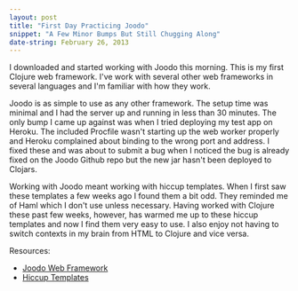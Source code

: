 ```yaml
---
layout: post
title: "First Day Practicing Joodo"
snippet: "A Few Minor Bumps But Still Chugging Along"
date-string: February 26, 2013
---
```


I downloaded and started working with Joodo this morning. This is my
first Clojure web framework. I've work with several other web frameworks
in several languages and I'm familiar with how they work. 

Joodo is as simple to use as any other framework. The setup time was
minimal and I had the server up and running in less than 30 minutes. The
only bump I came up against was when I tried deploying my test app on
Heroku. The included Procfile wasn't starting up the web worker properly
and Heroku complained about binding to the wrong port and address. I
fixed these and was about to submit a bug when I noticed the bug is
already fixed on the Joodo Github repo but the new jar hasn't been
deployed to Clojars. 

Working with Joodo meant working with hiccup templates. When I first saw
these templates a few weeks ago I found them a bit odd. They reminded me
of Haml which I don't use unless necessary. Having worked with Clojure
these past few weeks, however, has warmed me up to these hiccup
templates and now I find them very easy to use. I also enjoy not having
to switch contexts in my brain from HTML to Clojure and vice versa. 

Resources:

* [Joodo Web Framework][1]
* [Hiccup Templates][2]

[1]: http://www.joodoweb.com/
[2]: https://github.com/weavejester/hiccup
